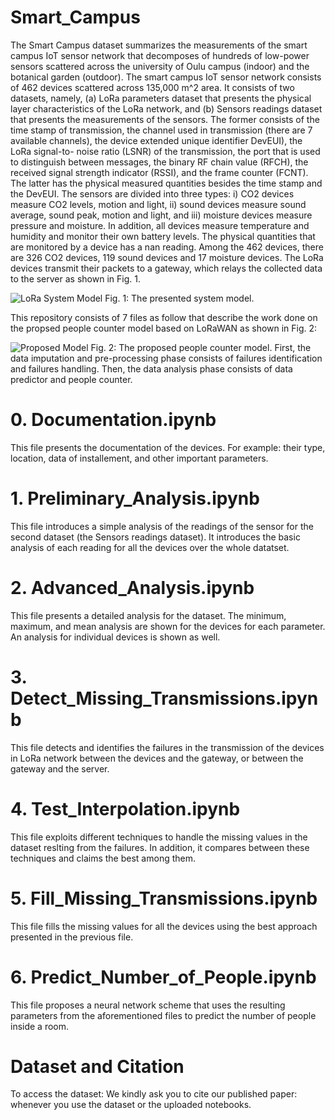 # Smart_Campus

The Smart Campus dataset summarizes the measurements of the smart campus IoT sensor network that decomposes of hundreds of low-power sensors scattered across the university of Oulu campus (indoor) and the botanical garden (outdoor). The smart campus IoT sensor network consists of 462 devices scattered across 135,000 m^2 area. It consists of two datasets, namely, (a) LoRa parameters dataset that presents the physical layer characteristics of the LoRa network, and (b) Sensors readings dataset that presents the measurements of the sensors. The former consists of the time stamp of transmission, the channel used in transmission (there are 7 available channels), the device extended unique identifier DevEUI), the LoRa signal-to- noise ratio (LSNR) of the transmission, the port that is used to distinguish between messages, the binary RF chain value (RFCH), the received signal strength indicator (RSSI), and the frame counter (FCNT). The latter has the physical measured quantities besides the time stamp and the DevEUI. The sensors are divided into three types: i) CO2 devices measure CO2 levels, motion and light, ii) sound devices measure sound average, sound peak, motion and light, and iii) moisture devices measure pressure and moisture. In addition, all devices measure temperature and humidity and monitor their own battery levels. The physical quantities that are monitored by a device has a nan reading. Among the 462 devices, there are 326 CO2 devices, 119 sound devices and 17 moisture devices. The LoRa devices transmit their packets to a gateway, which relays the collected data to the server as shown in Fig. 1.


![LoRa System Model](https://user-images.githubusercontent.com/45125543/228687821-c9808ae1-6b4d-4fc0-b2dd-89b2a236eddd.jpg)
Fig. 1: The presented system model.

This repository consists of 7 files as follow that describe the work done on the propsed people counter model based on LoRaWAN as shown in Fig. 2:


![Proposed Model](https://user-images.githubusercontent.com/45125543/228688438-d9aaa51f-88cd-42d8-9e0b-a5681861080e.jpg)
Fig. 2: The proposed people counter model. First, the data imputation and pre-processing phase consists of failures identification and failures handling. Then, the data analysis phase consists of data predictor and people counter.


# 0. Documentation.ipynb
This file presents the documentation of the devices. For example: their type, location, data of installement, and other important parameters.

# 1. Preliminary_Analysis.ipynb
This file introduces a simple analysis of the readings of the sensor for the second dataset (the Sensors readings dataset). It introduces the basic analysis of each reading for all the devices over the whole datatset.

# 2. Advanced_Analysis.ipynb
This file presents a detailed analysis for the dataset. The minimum, maximum, and mean analysis are shown for the devices for each parameter. An analysis for individual devices is shown as well.

# 3. Detect_Missing_Transmissions.ipynb
This file detects and identifies the failures in the transmission of the devices in LoRa network between the devices and the gateway, or between the gateway and the server.

# 4. Test_Interpolation.ipynb
This file exploits different techniques to handle the missing values in the dataset reslting from the failures. In addition, it compares between these techniques and claims the best among them.

# 5. Fill_Missing_Transmissions.ipynb
This file fills the missing values for all the devices using the best approach presented in the previous file.

# 6. Predict_Number_of_People.ipynb
This file proposes a neural network scheme that uses the resulting parameters from the aforementioned files to predict the number of people inside a room.

# Dataset and Citation

To access the dataset: 
We kindly ask you to cite our published paper: whenever you use the dataset or the uploaded notebooks.
